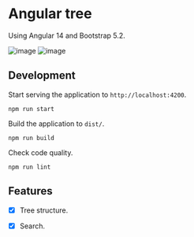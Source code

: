# Angular tree

Using Angular 14 and Bootstrap 5.2.

![image](https://user-images.githubusercontent.com/55133073/190429256-ec827820-c2e8-4427-a2a1-897112d73fd6.png)
![image](https://user-images.githubusercontent.com/55133073/190429339-876eef97-cb0b-4f74-9f83-f3bb21f0909c.png)


## Development

Start serving the application to `http://localhost:4200`.

```
npm run start
```

Build the application to `dist/`.

```
npm run build
```

Check code quality.

```
npm run lint
```

## Features

- [x] Tree structure.
- [x] Search.

